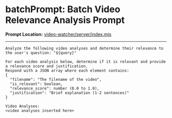 # batchPrompt: Batch Video Relevance Analysis Prompt

**Prompt Location:** [video-watcher/server/index.mjs](//starter-applets/video-watcher/server/index.mjs#L473)

---

```
Analyze the following video analyses and determine their relevance to the user's question: "${query}"

For each video analysis below, determine if it is relevant and provide a relevance score and justification.
Respond with a JSON array where each element contains:
{
  "filename": "The filename of the video",
  "is_relevant": boolean,
  "relevance_score": number (0.0 to 1.0),
  "justification": "Brief explanation (1-2 sentences)"
}

Video Analyses:
<video analyses inserted here> 